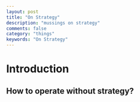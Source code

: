 ```yaml
---
layout: post
title: "On Strategy"
description: "mussings on strategy"
comments: false
category: "things"
keywords: "On Strategy"
---
```


# Introduction #


## How to operate without strategy? ##
